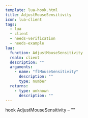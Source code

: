 ```yaml
---
template: lua-hook.html
title: AdjustMouseSensitivity
icon: lua-client
tags:
  - lua
  - client
  - needs-verification
  - needs-example
lua:
  function: AdjustMouseSensitivity
  realm: client
  description: ""
  arguments:
    - name: "flMouseSensitivity"
      description: ""
      type: number
  returns:
    - type: unknown
      description: ""
---
```


<div class="lua__search__keywords">
hook AdjustMouseSensitivity &#x2013; ""
</div>
